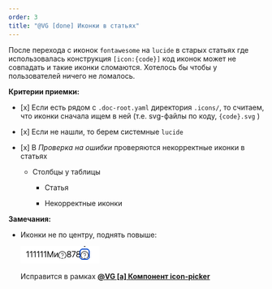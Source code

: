 ```yaml
---
order: 3
title: "@VG [done] Иконки в статьях"
---
```


После перехода с иконок `fontawesome` на `lucide` в старых статьях где использовалась конструкция `[icon:{code}]` код иконок может не совпадать и такие иконки сломаются. Хотелось бы чтобы у пользователей ничего не ломалось.

**Критерии приемки:**

-  \[x\] Если есть рядом с `.doc-root.yaml` директория `.icons/`, то считаем, что иконки сначала ищем в ней (т.е. svg-файлы по коду, `{code}.svg` )

-  \[x\] Если не нашли, то берем системные `lucide`

-  \[x\] В *Проверка на ошибки* проверяются некорректные иконки в статьях

   -  Столбцы у таблицы

      -  Статья

      -  Некорректные иконки

**Замечания:**

-  Иконки не по центру, поднять повыше:

   ![](./icons_for_user.png)

   Исправится в рамках [**@VG \[a\] Компонент icon-picker**](./../../../apr-2024/dev-komponent-icon-picker.md)